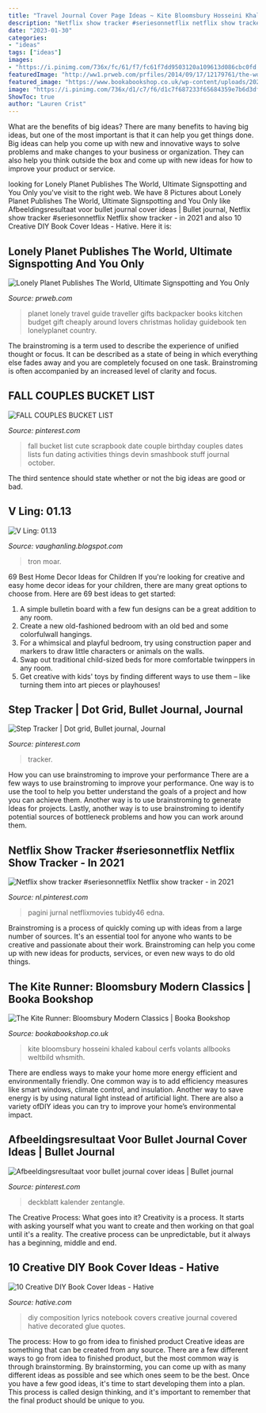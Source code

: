 ```yaml
---
title: "Travel Journal Cover Page Ideas ~ Kite Bloomsbury Hosseini Khaled Kaboul Cerfs Volants Allbooks Weltbild Whsmith"
description: "Netflix show tracker #seriesonnetflix netflix show tracker"
date: "2023-01-30"
categories:
- "ideas"
tags: ["ideas"]
images:
- "https://i.pinimg.com/736x/fc/61/f7/fc61f7dd9503120a109613d086cbc0fd.jpg"
featuredImage: "http://ww1.prweb.com/prfiles/2014/09/17/12179761/the-world-1-ref.jpg"
featured_image: "https://www.bookabookshop.co.uk/wp-content/uploads/2020/05/FRONTCOVER-3373-768x1179.jpg"
image: "https://i.pinimg.com/736x/d1/c7/f6/d1c7f687233f65684359e7b6d3dfb680.jpg"
ShowToc: true
author: "Lauren Crist"
---
```



What are the benefits of big ideas?
There are many benefits to having big ideas, but one of the most important is that it can help you get things done. Big ideas can help you come up with new and innovative ways to solve problems and make changes to your business or organization. They can also help you think outside the box and come up with new ideas for how to improve your product or service.

	

		
looking for Lonely Planet Publishes The World, Ultimate Signspotting and You Only you've visit to the right web. We have 8 Pictures about Lonely Planet Publishes The World, Ultimate Signspotting and You Only like Afbeeldingsresultaat voor bullet journal cover ideas | Bullet journal, Netflix show tracker #seriesonnetflix Netflix show tracker - in 2021 and also 10 Creative DIY Book Cover Ideas - Hative. Here it is:
		
    
## Lonely Planet Publishes The World, Ultimate Signspotting And You Only

<img loading=lazy src="http://ww1.prweb.com/prfiles/2014/09/17/12179761/the-world-1-ref.jpg" onerror="this.onerror=null;this.src='https://tse2.mm.bing.net/th?id=OIP.y4zdNCC1jVSFyA1b5_nUagHaLP&amp;pid=15.1';" alt="Lonely Planet Publishes The World, Ultimate Signspotting and You Only">

_Source: prweb.com_

>planet lonely travel guide traveller gifts backpacker books kitchen budget gift cheaply around lovers christmas holiday guidebook ten lonelyplanet country. 

	

The brainstroming is a term used to describe the experience of unified thought or focus. It can be described as a state of being in which everything else fades away and you are completely focused on one task. Brainstroming is often accompanied by an increased level of clarity and focus.

    
## FALL COUPLES BUCKET LIST

<img loading=lazy src="https://i.pinimg.com/736x/1f/7e/36/1f7e36adc5ffd4155a8b675a8cc2f194--couple-bucket-lists-fall-bucket-lists.jpg" onerror="this.onerror=null;this.src='https://tse4.mm.bing.net/th?id=OIP.21HUdd8c4vte_xTWW3iUEQHaJ3&amp;pid=15.1';" alt="FALL COUPLES BUCKET LIST">

_Source: pinterest.com_

>fall bucket list cute scrapbook date couple birthday couples dates lists fun dating activities things devin smashbook stuff journal october. 

	

The third sentence should state whether or not the big ideas are good or bad.

    
## V Ling: 01.13

<img loading=lazy src="https://1.bp.blogspot.com/-zIYQzPksosM/UO4ti3IsmEI/AAAAAAAAHN0/4YrRS_4Sw-U/s1600/TrainShatteredCb.jpg" onerror="this.onerror=null;this.src='https://tse4.mm.bing.net/th?id=OIP.oY22advibcIS_4ZovlwsLQHaEK&amp;pid=15.1';" alt="V Ling: 01.13">

_Source: vaughanling.blogspot.com_

>tron moar. 

	

69 Best Home Decor Ideas for Children
If you're looking for creative and easy home decor ideas for your children, there are many great options to choose from. Here are 69 best ideas to get started: 
1. A simple bulletin board with a few fun designs can be a great addition to any room. 
2. Create a new old-fashioned bedroom with an old bed and some colorfulwall hangings. 
3. For a whimsical and playful bedroom, try using construction paper and markers to draw little characters or animals on the walls. 
4. Swap out traditional child-sized beds for more comfortable twinppers in any room. 
5. Get creative with kids' toys by finding different ways to use them – like turning them into art pieces or playhouses! 

    
## Step Tracker | Dot Grid, Bullet Journal, Journal

<img loading=lazy src="https://i.pinimg.com/736x/d1/c7/f6/d1c7f687233f65684359e7b6d3dfb680.jpg" onerror="this.onerror=null;this.src='https://tse2.mm.bing.net/th?id=OIP.hGB4dVM-Pddh4WkFkDB-igHaJ3&amp;pid=15.1';" alt="Step Tracker | Dot grid, Bullet journal, Journal">

_Source: pinterest.com_

>tracker. 

	

How you can use brainstroming to improve your performance
There are a few ways to use brainstroming to improve your performance. One way is to use the tool to help you better understand the goals of a project and how you can achieve them. Another way is to use brainstroming to generate Ideas for projects. Lastly, another way is to use brainstroming to identify potential sources of bottleneck problems and how you can work around them.

    
## Netflix Show Tracker #seriesonnetflix Netflix Show Tracker - In 2021

<img loading=lazy src="https://i.pinimg.com/736x/fc/61/f7/fc61f7dd9503120a109613d086cbc0fd.jpg" onerror="this.onerror=null;this.src='https://tse2.mm.bing.net/th?id=OIP._EOXWExi7Cb52MSF36wt0AHaJ3&amp;pid=15.1';" alt="Netflix show tracker #seriesonnetflix Netflix show tracker - in 2021">

_Source: nl.pinterest.com_

>pagini jurnal netflixmovies tubidy46 edna. 

	

Brainstroming is a process of quickly coming up with ideas from a large number of sources. It's an essential tool for anyone who wants to be creative and passionate about their work. Brainstroming can help you come up with new ideas for products, services, or even new ways to do old things.

    
## The Kite Runner: Bloomsbury Modern Classics | Booka Bookshop

<img loading=lazy src="https://www.bookabookshop.co.uk/wp-content/uploads/2020/05/FRONTCOVER-3373-768x1179.jpg" onerror="this.onerror=null;this.src='https://tse4.mm.bing.net/th?id=OIP.ux481FSujgXjV0n78sm81QHaLX&amp;pid=15.1';" alt="The Kite Runner: Bloomsbury Modern Classics | Booka Bookshop">

_Source: bookabookshop.co.uk_

>kite bloomsbury hosseini khaled kaboul cerfs volants allbooks weltbild whsmith. 

	

There are endless ways to make your home more energy efficient and environmentally friendly. One common way is to add efficiency measures like smart windows, climate control, and insulation. Another way to save energy is by using natural light instead of artificial light. There are also a variety ofDIY ideas you can try to improve your home’s environmental impact.

    
## Afbeeldingsresultaat Voor Bullet Journal Cover Ideas | Bullet Journal

<img loading=lazy src="https://i.pinimg.com/736x/c0/a8/1b/c0a81bf2b5302f026884b3c6b896a923.jpg" onerror="this.onerror=null;this.src='https://tse1.mm.bing.net/th?id=OIP.qgLrTnn7VC2N09AP-njJSgHaJ3&amp;pid=15.1';" alt="Afbeeldingsresultaat voor bullet journal cover ideas | Bullet journal">

_Source: pinterest.com_

>deckblatt kalender zentangle. 

	

The Creative Process: What goes into it?
Creativity is a process. It starts with asking yourself what you want to create and then working on that goal until it's a reality. The creative process can be unpredictable, but it always has a beginning, middle and end.

    
## 10 Creative DIY Book Cover Ideas - Hative

<img loading=lazy src="https://hative.com/wp-content/uploads/2014/09/diy-book-cover-ideas/7-diy-music-lyrics-cover.jpg" onerror="this.onerror=null;this.src='https://tse1.mm.bing.net/th?id=OIP.CYFk4_8svYD4BMGVU3HTXwHaHa&amp;pid=15.1';" alt="10 Creative DIY Book Cover Ideas - Hative">

_Source: hative.com_

>diy composition lyrics notebook covers creative journal covered hative decorated glue quotes. 

	

The process: How to go from idea to finished product
Creative ideas are something that can be created from any source. There are a few different ways to go from idea to finished product, but the most common way is through brainstorming. By brainstorming, you can come up with as many different ideas as possible and see which ones seem to be the best. Once you have a few good ideas, it's time to start developing them into a plan. This process is called design thinking, and it's important to remember that the final product should be unique to you.

